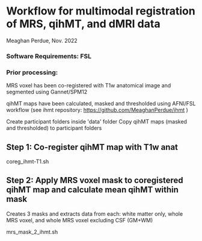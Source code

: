 # Workflow for multimodal registration of MRS, qihMT, and dMRI data
Meaghan Perdue, Nov. 2022

### Software Requirements: FSL

### Prior processing:
MRS voxel has been co-registered with T1w anatomical image and segmented using Gannet/SPM12

qihMT maps have been calculated, masked and thresholded using AFNI/FSL workflow (see ihmt repository: https://github.com/MeaghanPerdue/ihmt )

Create participant folders inside 'data' folder 
Copy qihMT maps (masked and thresholded) to participant folders

## Step 1: Co-register qihMT map with T1w anat
coreg_ihmt-T1.sh

## Step 2: Apply MRS voxel mask to coregistered qihMT map and calculate mean qihMT within mask
Creates 3 masks and extracts data from each: white matter only, whole MRS voxel, and whole MRS voxel excluding CSF (GM+WM)

mrs_mask_2_ihmt.sh

